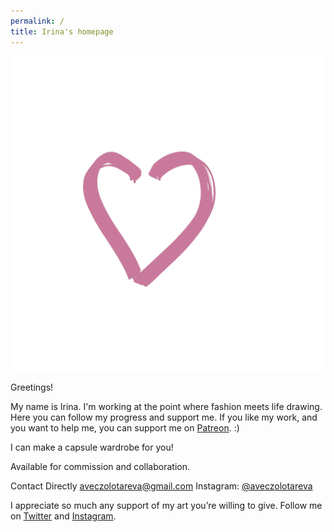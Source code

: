 ```yaml
---
permalink: /
title: Irina's homepage
---
```

<a href="IMG_1447.gif"><img src="IMG_1447.gif" class="w6"></a>

Greetings!

My name is Irina. I'm working at the point where fashion meets life drawing. Here you can follow my progress and support me. If you like my work, and you want to help me, you can support me on [Patreon](https://patreon.com/irinazolotareva). :)

I can make a capsule wardrobe for you!

Available for commission and collaboration.

Contact Directly
aveczolotareva@gmail.com
Instagram: [@aveczolotareva](https://www.instagram.com/aveczolotareva/)


I appreciate so much any support of my art you’re willing to give.
Follow me on [Twitter](https://twitter.com/aveczolotareva) and [Instagram](https://www.instagram.com/aveczolotareva/).

